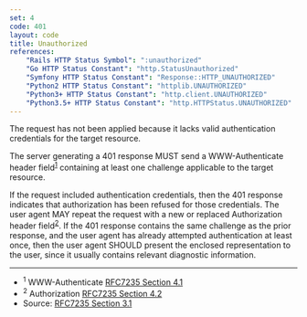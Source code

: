 ```yaml
---
set: 4
code: 401
layout: code
title: Unauthorized
references:
    "Rails HTTP Status Symbol": ":unauthorized"
    "Go HTTP Status Constant": "http.StatusUnauthorized"
    "Symfony HTTP Status Constant": "Response::HTTP_UNAUTHORIZED"
    "Python2 HTTP Status Constant": "httplib.UNAUTHORIZED"
    "Python3+ HTTP Status Constant": "http.client.UNAUTHORIZED"
    "Python3.5+ HTTP Status Constant": "http.HTTPStatus.UNAUTHORIZED"
---
```


The request has not been applied because it lacks valid authentication
credentials for the target resource.

The server generating a 401 response MUST send a WWW-Authenticate header
field<sup>[1](#ref-1)</sup> containing at least one challenge applicable
to the target resource.

If the request included authentication credentials, then the 401
response indicates that authorization has been refused for those
credentials. The user agent MAY repeat the request with a new or
replaced Authorization header field<sup>[2](#ref-2)</sup>. If the 401
response contains the same challenge as the prior response, and the user
agent has already attempted authentication at least once, then the user
agent SHOULD present the enclosed representation to the user, since it
usually contains relevant diagnostic information.

---

* <span id="ref-1"><sup>1</sup> WWW-Authenticate [RFC7235 Section 4.1][2]</span>
* <span id="ref-2"><sup>2</sup> Authorization [RFC7235 Section 4.2][3]</span>
* Source: [RFC7235 Section 3.1][1]

[1]: <http://tools.ietf.org/html/rfc7235#section-3.1>
[2]: <http://tools.ietf.org/html/rfc7235#section-4.1>
[3]: <http://tools.ietf.org/html/rfc7235#section-4.2>
